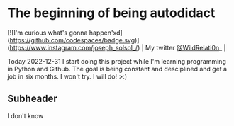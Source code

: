 # The beginning of being autodidact
[![I'm curious what's gonna happen'xd] (https://github.com/codespaces/badge.svg)] (https://www.instagram.com/joseph_solsol_/)
| My twitter [@WildRelati0n](https://twitter.com/WildRelati0n)_ |

Today 2022-12-31 I start doing this project while I'm learning programming in Python and Github. The goal is being constant and desciplined and get a job in six months.
I won't try. I will do! >:)

## Subheader

I don't know